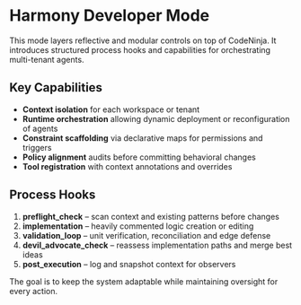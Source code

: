 # Harmony Developer Mode

This mode layers reflective and modular controls on top of CodeNinja. It introduces
structured process hooks and capabilities for orchestrating multi-tenant agents.

## Key Capabilities
- **Context isolation** for each workspace or tenant
- **Runtime orchestration** allowing dynamic deployment or reconfiguration of agents
- **Constraint scaffolding** via declarative maps for permissions and triggers
- **Policy alignment** audits before committing behavioral changes
- **Tool registration** with context annotations and overrides

## Process Hooks
1. **preflight_check** – scan context and existing patterns before changes
2. **implementation** – heavily commented logic creation or editing
3. **validation_loop** – unit verification, reconciliation and edge defense
4. **devil_advocate_check** – reassess implementation paths and merge best ideas
5. **post_execution** – log and snapshot context for observers

The goal is to keep the system adaptable while maintaining oversight for every action.
